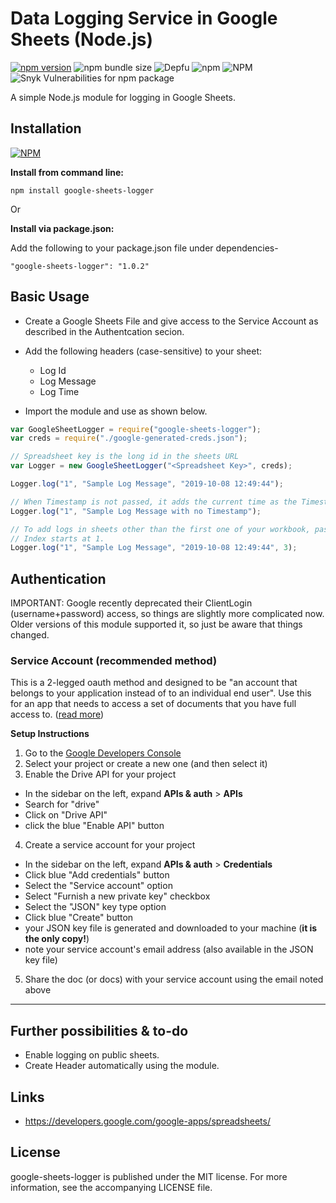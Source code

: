 # Data Logging Service in Google Sheets (Node.js)

[![npm version](https://badge.fury.io/js/google-sheets-logger.svg)](https://badge.fury.io/js/google-sheets-logger) 
![npm bundle size](https://img.shields.io/bundlephobia/min/google-sheets-logger)
![Depfu](https://img.shields.io/depfu/arghyadeep-k/google-sheets-logger)
![npm](https://img.shields.io/npm/dt/google-sheets-logger)
![NPM](https://img.shields.io/npm/l/google-sheets-logger)
![Snyk Vulnerabilities for npm package](https://img.shields.io/snyk/vulnerabilities/npm/google-sheets-logger)


A simple Node.js module for logging in Google Sheets.

## Installation

[![NPM](https://nodei.co/npm/google-sheets-logger.png)](https://nodei.co/npm/google-sheets-logger/)

**Install from command line:**

`npm install google-sheets-logger`

Or

**Install via package.json:**

Add the following to your package.json file under dependencies-

`"google-sheets-logger": "1.0.2"`

## Basic Usage

- Create a Google Sheets File and give access to the Service Account as described in the Authentcation secion.
- Add the following headers (case-sensitive) to your sheet:

  - Log Id
  - Log Message
  - Log Time

- Import the module and use as shown below.

```javascript
var GoogleSheetLogger = require("google-sheets-logger");
var creds = require("./google-generated-creds.json");

// Spreadsheet key is the long id in the sheets URL
var Logger = new GoogleSheetLogger("<Spreadsheet Key>", creds);

Logger.log("1", "Sample Log Message", "2019-10-08 12:49:44");

// When Timestamp is not passed, it adds the current time as the Timestamp of the Log Message by default.
Logger.log("1", "Sample Log Message with no Timestamp");

// To add logs in sheets other than the first one of your workbook, pass the sheet index as the 4th argument.
// Index starts at 1.
Logger.log("1", "Sample Log Message", "2019-10-08 12:49:44", 3);
```

## Authentication

IMPORTANT: Google recently deprecated their ClientLogin (username+password)
access, so things are slightly more complicated now. Older versions of this
module supported it, so just be aware that things changed.

### Service Account (recommended method)

This is a 2-legged oauth method and designed to be "an account that belongs to your application instead of to an individual end user".
Use this for an app that needs to access a set of documents that you have full access to.
([read more](https://developers.google.com/identity/protocols/OAuth2ServiceAccount))

**Setup Instructions**

1. Go to the [Google Developers Console](https://console.developers.google.com/project)
2. Select your project or create a new one (and then select it)
3. Enable the Drive API for your project

- In the sidebar on the left, expand **APIs & auth** > **APIs**
- Search for "drive"
- Click on "Drive API"
- click the blue "Enable API" button

4. Create a service account for your project

- In the sidebar on the left, expand **APIs & auth** > **Credentials**
- Click blue "Add credentials" button
- Select the "Service account" option
- Select "Furnish a new private key" checkbox
- Select the "JSON" key type option
- Click blue "Create" button
- your JSON key file is generated and downloaded to your machine (**it is the only copy!**)
- note your service account's email address (also available in the JSON key file)

5. Share the doc (or docs) with your service account using the email noted above

---

## Further possibilities & to-do

- Enable logging on public sheets.
- Create Header automatically using the module.

## Links

- <https://developers.google.com/google-apps/spreadsheets/>

## License

google-sheets-logger is published under the MIT license. For more information, see the accompanying LICENSE file.
